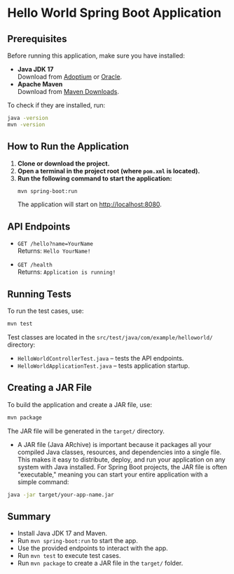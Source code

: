 # Hello World Spring Boot Application

## Prerequisites

Before running this application, make sure you have installed:

- **Java JDK 17**  
  Download from [Adoptium](https://adoptium.net/) or [Oracle](https://www.oracle.com/java/technologies/downloads/).
- **Apache Maven**  
  Download from [Maven Downloads](https://maven.apache.org/download.cgi).

To check if they are installed, run:
```sh
java -version
mvn -version
```

## How to Run the Application

1. **Clone or download the project.**
2. **Open a terminal in the project root (where `pom.xml` is located).**
3. **Run the following command to start the application:**
   ```sh
   mvn spring-boot:run
   ```
   The application will start on [http://localhost:8080](http://localhost:8080).

## API Endpoints

- `GET /hello?name=YourName`  
  Returns: `Hello YourName!`

- `GET /health`  
  Returns: `Application is running!`

## Running Tests

To run the test cases, use:
```sh
mvn test
```
Test classes are located in the `src/test/java/com/example/helloworld/` directory:
- `HelloWorldControllerTest.java` – tests the API endpoints.
- `HelloWorldApplicationTest.java` – tests application startup.


## Creating a JAR File

To build the application and create a JAR file, use:
```sh
mvn package
```
The JAR file will be generated in the `target/` directory.

- A JAR file (Java ARchive) is important because it packages all your compiled Java classes, resources, and dependencies into a single file. This makes it easy to distribute, deploy, and run your application on any system with Java installed. For Spring Boot projects, the JAR file is often "executable," meaning you can start your entire application with a simple command:

```sh
java -jar target/your-app-name.jar
```


## Summary

- Install Java JDK 17 and Maven.
- Run `mvn spring-boot:run` to start the app.
- Use the provided endpoints to interact with the app.
- Run `mvn test` to execute test cases.
- Run `mvn package` to create a JAR file in the `target/` folder.